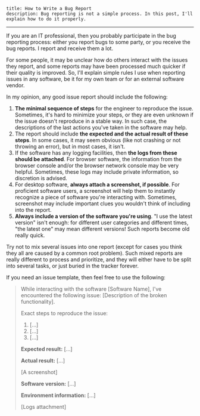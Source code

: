     title: How to Write a Bug Report
    description: Bug reporting is not a simple process. In this post, I'll explain how to do it properly.
---

If you are an IT professional, then you probably participate in the bug reporting process: either you report bugs to some party, or you receive the bug reports. I report and receive them a lot.

For some people, it may be unclear how do others interact with the issues they report, and some reports may have been processed much quicker if their quality is improved. So, I'll explain simple rules I use when reporting issues in any software, be it for my own team or for an external software vendor.

In my opinion, any good issue report should include the following:

1. **The minimal sequence of steps** for the engineer to reproduce the issue. Sometimes, it's hard to minimize your steps, or they are even unknown if the issue doesn't reproduce in a stable way. In such case, the descriptions of the last actions you've taken in the software may help.
2. The report should include **the expected and the actual result of these steps**. In some cases, it may seem obvious (like not crashing or not throwing an error), but in most cases, it isn't.
3. If the software has any logging facilities, then **the logs from these should be attached**. For browser software, the information from the browser console and/or the browser network console may be very helpful. Sometimes, these logs may include private information, so discretion is advised.
4. For desktop software, **always attach a screenshot, if possible**. For proficient software users, a screenshot will help them to instantly recognize a piece of software you're interacting with. Sometimes, screenshot may include important clues you wouldn't think of including into the report.
5. **Always include a version of the software you're using**. "I use the latest version" isn't enough: for different user categories and different times, "the latest one" may mean different versions! Such reports become old really quick.

Try not to mix several issues into one report (except for cases you think they all are caused by a common root problem). Such mixed reports are really different to process and prioritize, and they will either have to be split into several tasks, or just buried in the tracker forever.

If you need an issue template, then feel free to use the following:

> While interacting with the software [Software Name], I've encountered the following issue: [Description of the broken functionality].
>
> Exact steps to reproduce the issue:
>
> 1. […]
> 2. […]
> 3. […]
>
> **Expected result:** […]
>
> **Actual result:** […]
>
> [A screenshot]
>
> **Software version:** […]
>
> **Environment information:** […]
>
> [Logs attachment]
